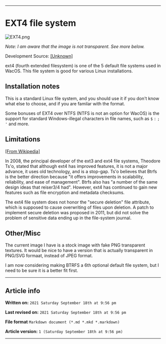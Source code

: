 
***

# EXT4 file system

![EXT4.png](https://github.com/seanpm2001/WacOS/blob/master/System/FileSystem/EXT4/EXT4_FakingTransparency.jpeg)

_Note: I am aware that the image is not transparent. See more below._

Development Source: [[Unknown]](https://en.wikipedia.org/wiki/Ext4)

ext4 (fourth extended filesystem) is one of the 5 default file systems used in WacOS. This file system is good for various Linux installations.

## Installation notes

This is a standard Linux file system, and you should use it if you don't know what else to choose, and if you are familar with the format.

Some bonuses of EXT4 over NTFS (NTFS is not an option for WacOS) is the support for standard Windows-illegal characters in file names, such as `$` `:` `;` `'` and more.

## Limitations

[[From Wikipedia]](https://en.wikipedia.org/wiki/Ext4#Limitations)

In 2008, the principal developer of the ext3 and ext4 file systems, Theodore Ts'o, stated that although ext4 has improved features, it is not a major advance, it uses old technology, and is a stop-gap. Ts'o believes that Btrfs is the better direction because "it offers improvements in scalability, reliability, and ease of management". Btrfs also has "a number of the same design ideas that reiser3/4 had". However, ext4 has continued to gain new features such as file encryption and metadata checksums.

The ext4 file system does not honor the "secure deletion" file attribute, which is supposed to cause overwriting of files upon deletion. A patch to implement secure deletion was proposed in 2011, but did not solve the problem of sensitive data ending up in the file-system journal.

## Other/Misc

The current image I have is a stock image with fake PNG transparent textures. It would be nice to have a version that is actually transparent in PNG/SVG formaat, instead of JPEG format.

I am now considering making BTRFS a 6th optional default file system, but I need to be sure it is a better fit first.

***

## Article info

**Written on:** `2021 Saturday September 18th at 9:56 pm`

**Last revised on:** `2021 Saturday September 18th at 9:56 pm`

**File format** `Markdown document (*.md *.mkd *.markdown)`

**Article version:** `1 (Saturday September 18th at 9:56 pm)`

***

